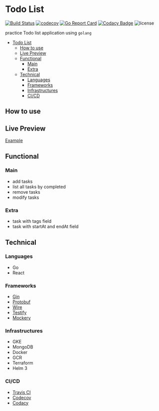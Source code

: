 # Todo List

[![Build Status](https://travis-ci.com/blackhorseya/todo-app.svg?branch=main)](https://travis-ci.com/blackhorseya/todo-app)
[![codecov](https://codecov.io/gh/blackhorseya/todo-app/branch/main/graph/badge.svg?token=SV4V6G6QZJ)](https://codecov.io/gh/blackhorseya/todo-app)
[![Go Report Card](https://goreportcard.com/badge/github.com/blackhorseya/todo-app)](https://goreportcard.com/report/github.com/blackhorseya/todo-app)
[![Codacy Badge](https://app.codacy.com/project/badge/Grade/39294b20d6aa45be9a2aa4c109afde5d)](https://www.codacy.com/gh/blackhorseya/todo-app/dashboard?utm_source=github.com&amp;utm_medium=referral&amp;utm_content=blackhorseya/todo-app&amp;utm_campaign=Badge_Grade)
![license](https://img.shields.io/github/license/blackhorseya/todo-app)

practice Todo list application using `golang`

- [Todo List](#todo-list)
    * [How to use](#how-to-use)
    * [Live Preview](#live-preview)
    * [Functional](#functional)
        + [Main](#main)
        + [Extra](#extra)
    * [Technical](#technical)
        + [Languages](#languages)
        + [Frameworks](#frameworks)
        + [Infrastructures](#infrastructures)
        + [CI/CD](#ci-cd)
    
## How to use

## Live Preview

[Example](https://todo.seancheng.space)

## Functional

### Main

-   add tasks
-   list all tasks by completed
-   remove tasks
-   modify tasks

### Extra

-   task with tags field
-   task with startAt and endAt field

## Technical

### Languages

-   Go
-   React

### Frameworks

-   [Gin](https://github.com/gin-gonic/gin)
-   [Protobuf](https://developers.google.com/protocol-buffers)
-   [Wire](https://github.com/google/wire)
-   [Testify](https://github.com/stretchr/testify)
-   [Mockery](https://github.com/vektra/mockery)

### Infrastructures

-   GKE
-   MongoDB
-   Docker
-   GCR
-   Terraform
-   Helm 3

### CI/CD

-   [Travis CI](https://travis-ci.com)
-   [Codecov](https://codecov.io/)
-   [Codacy](https://www.codacy.com/)
